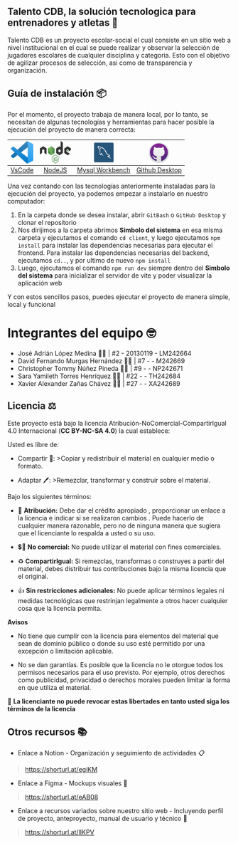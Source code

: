 ## Talento CDB, la solución tecnologica para entrenadores y atletas 🏃
Talento CDB es un proyecto escolar-social el cual consiste en un sitio web a nivel institucional en el cual se puede realizar y observar la selección de jugadores escolares de cualquier disciplina y categoria. Esto con el objetivo de agilizar procesos de selección, asi como de transparencia y organización.

## Guía de instalación 📦
Por el momento, el proyecto trabaja de manera local, por lo tanto, se necesitan de algunas tecnologías y herramientas para hacer posible la ejecución del proyecto de manera correcta:

| <img src="./client/public/assets/readme/vscodeicon.png" align='center' height='50' width='50'>  | <img src="./client/public/assets/readme/nodejs.png" align='center' height='50' width='70'>  | <img src="./client/public/assets/readme/mysqlicon.png" align='center' height='50' width='50'>  | <img src="./client/public/assets/readme/githubicon.png" align='center' height='50' width='50'>  |
|:---: | :---: | :---: | :---: |
| [VsCode](https://code.visualstudio.com/) | [NodeJS](https://nodejs.org/en) | [Mysql Workbench](https://www.mysql.com/products/workbench/)  | [Github Desktop](https://desktop.github.com/)  |

Una vez contando con las tecnologías anteriormente instaladas para la ejecución del proyecto, ya podemos empezar a instalarlo en nuestro computador:

1. En la carpeta donde se desea instalar, abrir `GitBash` o `GitHub Desktop` y clonar el repositorio
2. Nos dirijimos a la carpeta abrimos **Simbolo del sistema** en esa misma carpeta y ejecutamos el comando `cd client`, y luego ejecutamos `npm install` para instalar las dependencias necesarias para ejecutar el frontend. Para instalar las dependencias necesarias del backend, ejecutamos `cd..`, y por ultimo de nuevo `npm install`
3. Luego, ejecutamos el comando `npm run dev` siempre dentro del **Simbolo del sistema** para inicializar el servidor de vite y poder visualizar la aplicación web

Y con estos sencillos pasos, puedes ejecutar el proyecto de manera simple, local y funcional

# Integrantes del equipo 🤓
- José Adrián López Medina 👨‍💻 | #2 - 20130119 - LM242664
- David Fernando Murgas Hernández 👨‍💻 | #7 - - M242669
- Christopher Tommy Núñez Pineda 👨‍💻 | #9 - - NP242671
- Sara Yamileth Torres Henríquez 👩‍💻 | #22 - - TH242684
- Xavier Alexander Zañas Chávez 👨‍💻 | #27 - - XA242689

## Licencia ⚖️
Este proyecto está bajo la licencia Atribución-NoComercial-CompartirIgual 4.0 Internacional (**CC BY-NC-SA 4.0**) la cual establece:

Usted es libre de:

 - Compartir 🤝: >Copiar y redistribuir el material en cualquier medio o formato.
    
 - Adaptar 🖊️: >Remezclar, transformar y construir sobre el material.

Bajo los siguientes términos:

- 🧍 **Atribución:** Debe dar el crédito apropiado , proporcionar un enlace a la licencia e indicar si se realizaron cambios . Puede hacerlo de cualquier manera razonable, pero no de ninguna manera que sugiera que el licenciante lo respalda a usted o su uso.

- 💲🚫 **No comercial:** No puede utilizar el material con fines comerciales.

- ♻️ **CompartirIgual:** Si remezclas, transformas o construyes a partir del material, debes distribuir tus contribuciones bajo la misma licencia que el original.

- 👍 **Sin restricciones adicionales:** No puede aplicar términos legales ni medidas tecnológicas que restrinjan legalmente a otros hacer cualquier cosa que la licencia permita.

**Avisos**

- No tiene que cumplir con la licencia para elementos del material que sean de dominio público o donde su uso esté permitido por una excepción o limitación aplicable.
  
- No se dan garantías. Es posible que la licencia no le otorgue todos los permisos necesarios para el uso previsto. Por ejemplo, otros derechos como publicidad, privacidad o derechos morales pueden limitar la forma en que utiliza el material.

🚫 **La licenciante no puede revocar estas libertades en tanto usted siga los términos de la licencia**

## Otros recursos 📚
- Enlace a Notion - Organización y seguimiento de actividades 📋
>https://shorturl.at/egiKM

- Enlace a Figma - Mockups visuales 🎨
>https://shorturl.at/eAB08

- Enlace a recursos variados sobre nuestro sitio web - Incluyendo perfil de proyecto, anteproyecto, manual de usuario y técnico 📌
>https://shorturl.at/lIKPV
